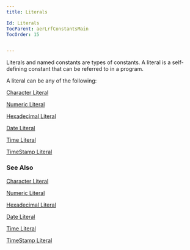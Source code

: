 ```yaml
---
title: Literals

Id: Literals
TocParent: aerLrfConstantsMain
TocOrder: 15


---
```


Literals and named constants are types of constants. A literal is a self-defining constant that can be referred to in a program. 

A literal can be any of the following:

[Character Literal](Character_Literal.html) 

[Numeric Literal](Numeric_Literal.html) 

[Hexadecimal Literal](Hexadecimal_Literal.html) 

[Date Literal](Date_Literals.html) 

[Time Literal](Time_Literals.html) 

[TimeStamp Literal](Timestamp_Literals.html) 


### See Also

[Character Literal](Character_Literal.html) 

[Numeric Literal](Numeric_Literal.html) 

[Hexadecimal Literal](Hexadecimal_Literal.html) 

[Date Literal](Date_Literals.html) 

[Time Literal](Time_Literals.html) 

[TimeStamp Literal](Timestamp_Literals.html)


